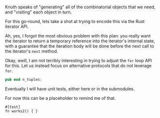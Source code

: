 Knuth speaks of "generating" all of the combinatorial objects that we need,
and "visiting" each object in turn.

For this go-round, lets take a shot at trying to encode this via the
Rust iterator API.

Ah, yes, I forgot the most obvious problem with this plan:
you really want the iterator to return a temporary reference
into the iterator's internal state, with a guarantee that
the iteration body will be done before the next call to
the iterator's `next` method.

Okay, weill, I am not terribly interesting in trying to
adjust the `for` loop API for this. Let us instead focus
on alternative protocols that do not leverage `for`.

```rust
pub mod n_tuples;
```

Eventually I will have unit tests, either here or in the submodules.

For now this can be a placeholder to remind me of that.

```
#[test]
fn works2() { }
```
